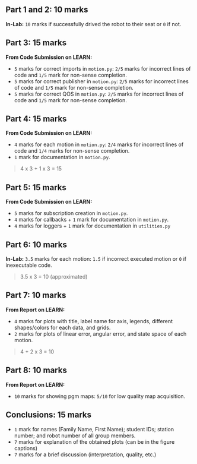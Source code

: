 ## Part 1 and 2: 10 marks
**In-Lab:**
```10``` marks if successfully drived the robot to their seat or ```0``` if not.

## Part 3: 15 marks
 **From Code Submission on LEARN:**
- ```5``` marks for correct imports in ```motion.py```: ```2/5``` marks for incorrect lines of code and ```1/5``` mark for non-sense completion.
- ```5``` marks for correct publisher in ```motion.py```: ```2/5``` marks for incorrect lines of code and ```1/5``` mark for non-sense completion.
- ```5``` marks for correct QOS in ```motion.py```: ```2/5``` marks for incorrect lines of code and ```1/5``` mark for non-sense completion.

## Part 4: 15 marks
**From Code Submission on LEARN:**
- ```4``` marks for each motion in ```motion.py```: ```2/4``` marks for incorrect lines of code and ```1/4``` marks for non-sense completion.
- ```1``` mark for documentation in ```motion.py```.

> 4 x 3 + 1 x 3 = 15

## Part 5: 15 marks
 **From Code Submission on LEARN:**
- ```5``` marks for subscription creation in ```motion.py```. 
- ```4``` marks for callbacks + ```1``` mark for documentation in ```motion.py```.
- ```4``` marks for loggers + ```1``` mark for documentation in ```utilities.py``` 

## Part 6: 10 marks
**In-Lab:**
```3.5``` marks for each motion: ```1.5``` if incorrect executed motion or ```0``` if inexecutable code.
> 3.5 x 3 = 10 (approximated)

## Part 7: 10 marks
 **From Report on LEARN:**
- ```4``` marks for plots with title, label name for axis, legends, different shapes/colors for each data, and grids.
- ```2``` marks for plots of linear error, angular error, and state space of each motion. 

> 4 + 2 x 3 = 10 

## Part 8: 10 marks
**From Report on LEARN:**
- ```10``` marks for showing pgm maps: ```5/10``` for low quality map acquisition.
  
## Conclusions: 15 marks
- ```1``` mark for names (Family Name, First Name); student IDs; station number; and robot number of all group members. 
- ```7``` marks for explanation of the obtained plots (can be in the figure captions)
- ```7``` marks for a brief discussion (interpretation, quality, etc.)
